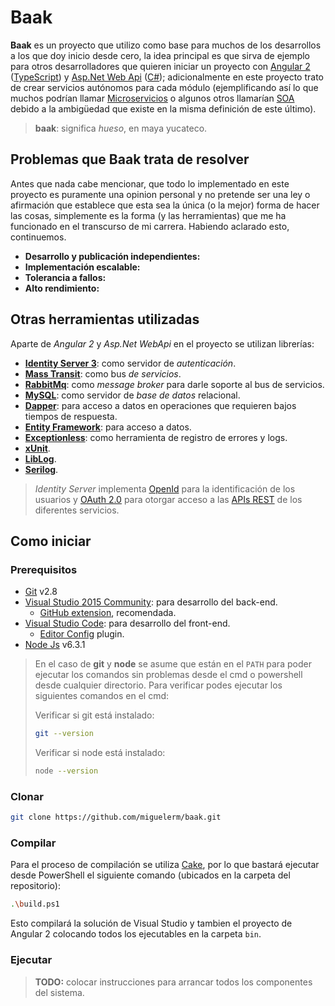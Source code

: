 ﻿# Baak

**Baak** es un proyecto que utilizo como base para muchos de los desarrollos
a los que doy inicio desde cero, la idea principal es que sirva de ejemplo para
otros desarrolladores que quieren iniciar un proyecto con [Angular 2][Angular2]
([TypeScript][TypeScript]) y [Asp.Net Web Api][WebApi] ([C#][CSharp]);
adicionalmente en este proyecto trato de crear servicios autónomos para cada
módulo (ejemplificando así lo que muchos podrían llamar [Microservicios][Microservicios]
o algunos otros llamarían [SOA][SOA] debido a la ambigüedad que existe en la
misma definición de este último).

> **baak**: significa *hueso*, en maya yucateco.

## Problemas que Baak trata de resolver

Antes que nada cabe mencionar, que todo lo implementado en este proyecto es
puramente una opinion personal y no pretende ser una ley o afirmación que
establece que esta sea la única (o la mejor) forma de hacer las cosas,
simplemente es la forma (y las herramientas) que me ha funcionado en el
transcurso de mi carrera. Habiendo aclarado esto, continuemos.

* **Desarrollo y publicación independientes:**
* **Implementación escalable:**
* **Tolerancia a fallos:**
* **Alto rendimiento:**

## Otras herramientas utilizadas

Aparte de *Angular 2* y *Asp.Net WebApi* en el proyecto se utilizan librerías:

* **[Identity Server 3][IdSrv3]**: como servidor de *autenticación*.
* **[Mass Transit][MassTransit]**: como bus *de servicios*.
* **[RabbitMq][RabbitMq]**: como *message broker* para darle soporte al bus de
  servicios.
* **[MySQL][MySQL]**: como servidor de *base de datos* relacional.
* **[Dapper][Dapper]**: para acceso a datos en operaciones que requieren bajos
  tiempos de respuesta.
* **[Entity Framework][EF]**: para acceso a datos.
* **[Exceptionless][Exceptionless]**: como herramienta de registro de errores y
  logs.
* **[xUnit](https://xunit.github.io/)**.
* **[LibLog](https://github.com/damianh/LibLog)**.
* **[Serilog](https://serilog.net/)**.

> *Identity Server* implementa [OpenId][OpenId] para la identificación de los
> usuarios y [OAuth 2.0][OAuth2] para otorgar acceso a las [APIs REST][Conceptos-REST]
> de los diferentes servicios.

## Como iniciar

### Prerequisitos

* [Git][Git] v2.8
* [Visual Studio 2015 Community][VS2015]: para desarrollo del back-end.
  * [GitHub extension][VSGH], recomendada.
* [Visual Studio Code][VSCode]: para desarrollo del front-end.
  * [Editor Config][EditorConfig] plugin.
* [Node Js][NodeJs] v6.3.1

> En el caso de **git** y **node** se asume que están en el `PATH` para poder
> ejecutar los comandos sin problemas desde el cmd o powershell desde cualquier
> directorio. Para verificar podes ejecutar los siguientes comandos en el cmd:
>
> Verificar si git está instalado:
> ```sh
> git --version
> ```
>
> Verificar si node está instalado:
> ```sh
> node --version
> ```

### Clonar

```sh
git clone https://github.com/miguelerm/baak.git
```

### Compilar

Para el proceso de compilación se utiliza [Cake][Cake], por lo que bastará
ejecutar desde PowerShell el siguiente comando (ubicados en la carpeta del
repositorio):

```sh
.\build.ps1
```

Esto compilará la solución de Visual Studio y tambien el proyecto de Angular 2
colocando todos los ejecutables en la carpeta `bin`.

### Ejecutar

> **TODO:** colocar instrucciones para arrancar todos los componentes del sistema.


[Angular2]: https://angular.io/
[WebApi]: https://www.asp.net/web-api
[CSharp]: https://msdn.microsoft.com/en-us/library/kx37x362.aspx
[TypeScript]: http://www.typescriptlang.org/
[Microservicios]: http://www.martinfowler.com/articles/microservices.html
[SOA]: http://www.martinfowler.com/articles/microservices.html
[IdSrv3]: https://identityserver.github.io/Documentation/docsv2/
[RabbitMq]: https://www.rabbitmq.com/
[MassTransit]: http://masstransit-project.com/
[OpenId]: http://openid.net/get-an-openid/what-is-openid/
[OAuth2]: https://oauth.net/2/
[Conceptos-REST]: http://asiermarques.com/2013/conceptos-sobre-apis-rest/
[Cake]: http://www.cakebuild.net/
[MySQL]: https://www.mysql.com/
[Dapper]: https://github.com/StackExchange/dapper-dot-net
[EF]: https://www.asp.net/entity-framework
[Exceptionless]: https://github.com/exceptionless/Exceptionless
[VS2015]: https://www.visualstudio.com/vs/community/
[VSCode]: https://code.visualstudio.com/
[EditorConfig]: https://marketplace.visualstudio.com/items?itemName=EditorConfig.EditorConfig
[NodeJs]: https://nodejs.org
[Git]: https://git-scm.com/
[VSGH]: https://visualstudio.github.com/